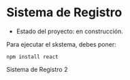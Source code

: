 <h1> Sistema de Registro</h1>

- Estado del proyecto: en construcción. 

Para ejecutar el skstema, debes poner:

```npm install react```

Sistema de Registro 2
